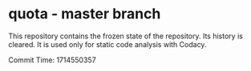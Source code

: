 # quota - master branch

This repository contains the frozen state of the repository.
Its history is cleared. It is used only for static code
analysis with Codacy.

Commit Time: 1714550357